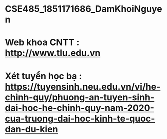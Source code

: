 # CSE485_1851171686_DamKhoiNguyen
# Web khoa CNTT : http://www.tlu.edu.vn
# Xét tuyển học bạ : https://tuyensinh.neu.edu.vn/vi/he-chinh-quy/phuong-an-tuyen-sinh-dai-hoc-he-chinh-quy-nam-2020-cua-truong-dai-hoc-kinh-te-quoc-dan-du-kien
